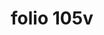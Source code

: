 ---
layout: edition
title: folio 105v
manuscript: Florence, Biblioteca Marucelliana, Carte Rajna XIX.15
sigla: R
iip: r105v.tif
milestone: 210
---